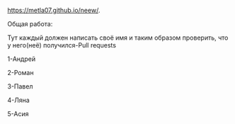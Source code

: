 ﻿https://metla07.github.io/neew/.

Общая работа:

Тут каждый должен написать своё имя и таким образом проверить, что у него(неё) получился-Pull requests

1-Андрей

2-Роман

3-Павел

4-Ляна

5-Асия

